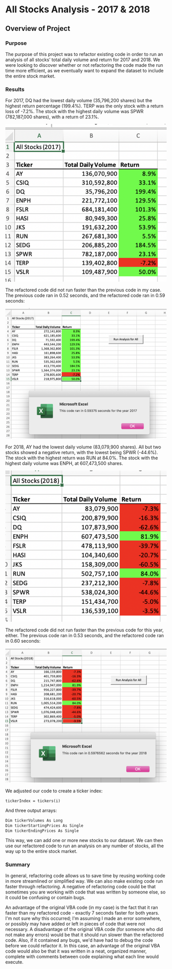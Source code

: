 # All Stocks Analysis - 2017 & 2018
## Overview of Project

### Purpose

The purpose of this project was to refactor existing code in order to run an analysis of all stocks’ total daily volume and return for 2017 and 2018. We were looking to discover whether or not refactoring the code made the run time more efficient, as we eventually want to expand the dataset to include the entire stock market.

### Results

For 2017, DQ had the lowest daily volume (35,796,200 shares) but the highest return percentage (199.4%). TERP was the only stock with a return loss of -7.2%. The stock with the highest daily volume was SPWR (782,187,000 shares), with a return of 23.1%.

![2017 Results](/Resources/2017_Results.png)

The refactored code did not run faster than the previous code in my case. The previous code ran in 0.52 seconds, and the refactored code ran in 0.59 seconds:

![2017 Refactored Code Run Time](/Resources/VBA_Challenge_2017.png)

For 2018, AY had the lowest daily volume (83,079,900 shares). All but two stocks showed a negative return, with the lowest being SPWR (-44.6%). The stock with the highest return was RUN at 84.0%. The stock with the highest daily volume was ENPH, at 607,473,500 shares.

![2018 Results](/Resources/2018_Results.png)

The refactored code did not run faster than the previous code for this year, either. The previous code ran in 0.53 seconds, and the refactored code ran in 0.60 seconds:

![2018 Refactored Code Run Time](/Resources/VBA_Challenge_2018.png)

We adjusted our code to create a ticker index:
  ```
  tickerIndex = tickers(i)
  ```
And three output arrays:
   ```
   Dim tickerVolumes As Long
   Dim tickerStartingPrices As Single
   Dim tickerEndingPrices As Single
   ```
   
This way, we can add one or more new stocks to our dataset. We can then use our refactored code to run an analysis on any number of stocks, all the way up to the entire stock market.

### Summary

In general, refactoring code allows us to save time by reusing working code in more streamlined or simplified way. We can also make existing code run faster through refactoring. A negative of refactoring code could be that sometimes you are working with code that was written by someone else, so it could be confusing or contain bugs.

An advantage of the original VBA code (in my case) is the fact that it ran faster than my refactored code - exactly 7 seconds faster for both years. I'm not sure why this occurred; I'm assuming I made an error somewhere, or possibly may have added or left in pieces of code that were not necessary. A disadvantage of the original VBA code (for someone who did not make any errors) would be that it should run slower than the refactored code. Also, if it contained any bugs, we'd have had to debug the code before we could refactor it. In this case, an advantage of the original VBA code would also be that it was written in a neat, organized manner, complete with comments between code explaining what each line would execute.

